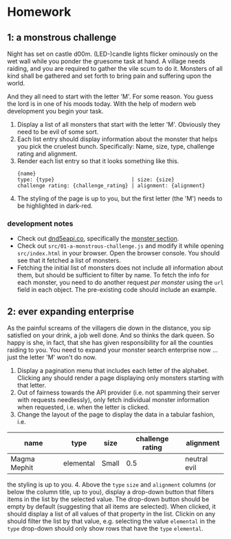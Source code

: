 # Homework

## 1: a monstrous challenge

Night has set on castle d00m. (LED-)candle lights flicker ominously on the wet
wall while you ponder the gruesome task at hand. A village needs raiding, and
you are required to gather the vile scum to do it. Monsters of all kind shall
be gathered and set forth to bring pain and suffering upon the world.

And they all need to start with the letter 'M'. For some reason. You guess the
lord is in one of his moods today. With the help of modern web development you begin
your task.

1. Display a list of all monsters that start with the letter 'M'. Obviously
   they need to be evil of some sort.
2. Each list entry should display information about the monster that helps you
   pick the cruelest bunch. Specifically: Name, size, type, challenge rating and alignment.
3. Render each list entry so that it looks something like this.
    ```
    {name}
    type: {type}                         | size: {size}
    challenge rating: {challenge_rating} | alignment: {alignment}
    ```
4. The styling of the page is up to you, but the first letter (the 'M') needs
   to be highlighted in dark-red.

### development notes

* Check out [dnd5eapi.co](http://www.dnd5eapi.co/docs), specifically the
  [monster section](http://www.dnd5eapi.co/docs/#monster-section).
* Check out `src/01-a-monstrous-challenge.js` and modify it while opening
  `src/index.html` in your browser. Open the browser console. You should see
  that it fetched a list of monsters.
* Fetching the initial list of monsters does not include all information about
  them, but should be sufficient to filter by name. To fetch the info for each
  monster, you need to do another request _per monster_ using the `url` field
  in each object. The pre-existing code should include an example.

## 2: ever expanding enterprise

As the painful screams of the villagers die down in the distance, you sip
satisfied on your drink, a job well done. And so thinks the dark queen. So
happy is she, in fact, that she has given responsibility for all the counties
raiding to you. You need to expand your monster search enterprise now ... just
the letter 'M' won't do now.

1. Display a pagination menu that includes each letter of the alphabet.
   Clicking any should render a page displaying only monsters starting
   with that letter.
2. Out of fairness towards the API provider (i.e. not spamming their server
   with requests needlessly), only fetch individual monster information when
   requested, i.e. when the letter is clicked.
3. Change the layout of the page to display the data in a tabular fashion, i.e.

| name         | type      | size  | challenge rating | alignment    |
|--------------|-----------|-------|------------------|--------------|
| Magma Mephit | elemental | Small | 0.5              | neutral evil |

   the styling is up to you.
4. Above the `type` `size` and `alignment` columns (or below the column title,
   up to you), display a drop-down button that filters items in the list by the
   selected value. The drop-down button should be empty by default (suggesting
   that all items are selected). When clicked, it should display a list of all
   values of that property in the list. Clickin on any should filter the list
   by that value, e.g. selecting the value `elemental` in the `type` drop-down
   should only show rows that have the `type` `elemental`.
